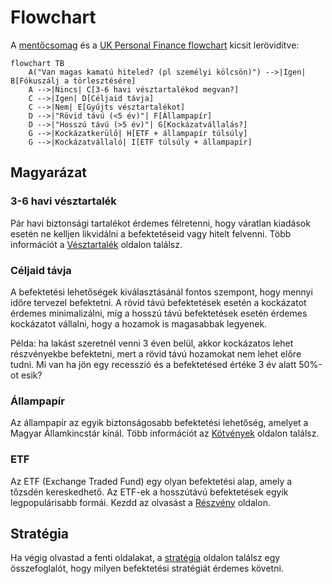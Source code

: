 # Flowchart

A [mentőcsomag](https://mentocsomag.github.io/hun-finance-flowchart/) és a [UK Personal Finance flowchart](https://ukpersonal.finance/flowchart/) kicsit lerövidítve:

```mermaid
flowchart TB
    A("Van magas kamatú hiteled? (pl személyi kölcsön)") -->|Igen| B[Fókuszálj a törlesztésére]
    A -->|Nincs| C[3-6 havi vésztartalékod megvan?]
    C -->|Igen| D[Céljaid távja]
    C -->|Nem| E[Gyűjts vésztartalékot]
    D -->|"Rövid távú (<5 év)"| F[Állampapír]
    D -->|"Hosszú távú (>5 év)"| G[Kockázatvállalás?]
    G -->|Kockázatkerülő| H[ETF + állampapír túlsúly]
    G -->|Kockázatvállaló| I[ETF túlsúly + állampapír]
```

## Magyarázat

### 3-6 havi vésztartalék

Pár havi biztonsági tartalékot érdemes félretenni, hogy váratlan kiadások esetén ne kelljen likvidálni a befektetéseid vagy hitelt felvenni. Több információt a [Vésztartalék](vesztartalek.md) oldalon találsz.

### Céljaid távja

A befektetési lehetőségek kiválasztásánál fontos szempont, hogy mennyi időre tervezel befektetni. A rövid távú befektetések esetén a kockázatot érdemes minimalizálni, míg a hosszú távú befektetések esetén érdemes kockázatot vállalni, hogy a hozamok is magasabbak legyenek.

Példa: ha lakást szeretnél venni 3 éven belül, akkor kockázatos lehet részvényekbe befektetni, mert a rövid távú hozamokat nem lehet előre tudni. Mi van ha jön egy recesszió és a befektetésed értéke 3 év alatt 50%-ot esik?

### Állampapír

Az állampapír az egyik biztonságosabb befektetési lehetőség, amelyet a Magyar Államkincstár kínál. Több információt az [Kötvények](kotveny.md) oldalon találsz.

### ETF

Az ETF (Exchange Traded Fund) egy olyan befektetési alap, amely a tőzsdén kereskedhető. Az ETF-ek a hosszútávú befektetések egyik legpopulárisabb formái. Kezdd az olvasást a [Részvény](reszveny.md) oldalon.

## Stratégia

Ha végig olvastad a fenti oldalakat, a [stratégia](strategia.md) oldalon találsz egy összefoglalót, hogy milyen befektetési stratégiát érdemes követni.
